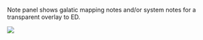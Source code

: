 Note panel shows galatic mapping notes and/or system notes for a transparent overlay to ED.

![](http://i.imgur.com/PjuETMC.png)